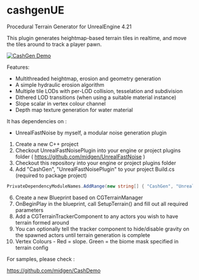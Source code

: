# cashgenUE
Procedural Terrain Generator for UnrealEngine 4.21

This plugin generates heightmap-based terrain tiles in realtime, and move the tiles around to track a player pawn. 

[![CashGen Demo](http://img.youtube.com/vi/r68mpFKRAbA/0.jpg)](http://www.youtube.com/watch?v=r68mpFKRAbA "Video Title")

Features:

* Multithreaded heightmap, erosion and geometry generation
* A simple hydraulic erosion algorithm
* Multiple tile LODs with per-LOD collision, tesselation and subdivision
* Dithered LOD transitions (when using a suitable material instance)
* Slope scalar in vertex colour channel 
* Depth map texture generation for water material

It has dependencies on :

* UnrealFastNoise by myself, a modular noise generation plugin 

1. Create a new C++ project
2. Checkout UnrealFastNoisePlugin into your engine or project plugins folder ( https://github.com/midgen/UnrealFastNoise )
3. Checkout this repository into your engine or project plugins folder
4. Add "CashGen", "UnrealFastNoisePlugin" to your project Build.cs (required to package project)
```csharp
PrivateDependencyModuleNames.AddRange(new string[] { "CashGen", "UnrealFastNoisePlugin" });
```
6. Create a new Blueprint based on CGTerrainManager
7. OnBeginPlay in the blueprint, call SetupTerrain() and fill out all required parameters
8. Add a CGTerrainTrackerComponent to any actors you wish to have terrain formed around
9. You can optionally tell the tracker component to hide/disable gravity on the spawned actors until terrain generation is complete
10. Vertex Colours - Red = slope. Green = the biome mask specified in terrain config

For samples, please check :

https://github.com/midgen/CashDemo


